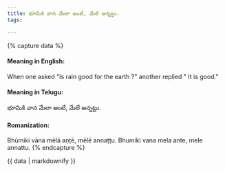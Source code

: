 ```yaml
---
title: భూమికి వాన మేలా అంటే, మేలే అన్నట్టు.
tags:

---
```


{% capture data %}
#### Meaning in English:
When one asked "Is rain good for the earth ?" another replied " It is good."

#### Meaning in Telugu:
భూమికి వాన మేలా అంటే, మేలే అన్నట్టు.

#### Romanization:
Bhūmiki vāna mēlā aṇṭē, mēlē annaṭṭu.
Bhumiki vana mela ante, mele annattu.
{% endcapture %}

{{ data | markdownify }}

